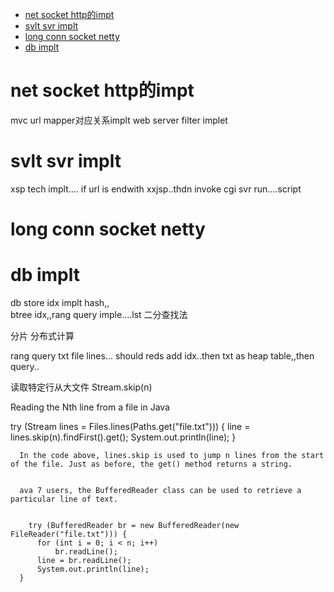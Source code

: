 

<!-- TOC -->

- [net socket http的impt](#net-socket-http的impt)
- [svlt svr implt](#svlt-svr-implt)
- [long conn socket netty](#long-conn-socket-netty)
- [db implt](#db-implt)

<!-- /TOC -->

# net socket http的impt
mvc url mapper对应关系implt
web server
filter implet



# svlt svr implt

xsp tech implt....
if url is endwith xxjsp..thdn invoke cgi svr  run....script

# long conn socket netty

# db implt

db store
idx implt  hash,,   
btree idx,,rang query imple....lst 二分查找法

分片
分布式计算


rang query txt file lines... should reds add idx..then 
txt as heap table,,then query..


读取特定行从大文件  Stream.skip(n)

Reading the Nth line from a file in Java

try (Stream<String> lines = Files.lines(Paths.get("file.txt"))) {
        line = lines.skip(n).findFirst().get();
        System.out.println(line);
      }


      In the code above, lines.skip is used to jump n lines from the start of the file. Just as before, the get() method returns a string.


      ava 7 users, the BufferedReader class can be used to retrieve a particular line of text.


        try (BufferedReader br = new BufferedReader(new FileReader("file.txt"))) {
          for (int i = 0; i < n; i++)
              br.readLine();
          line = br.readLine();
          System.out.println(line);
      }